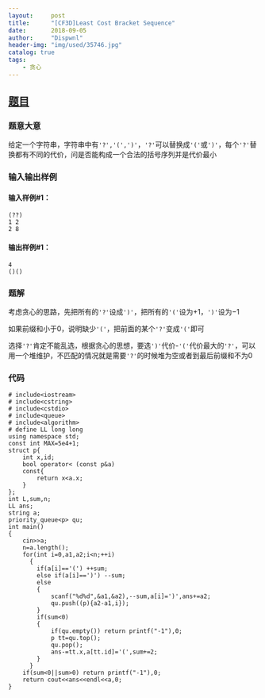 ```yaml
---
layout:     post
title:      "[CF3D]Least Cost Bracket Sequence"
date:       2018-09-05
author:     "Dispwnl"
header-img: "img/used/35746.jpg"
catalog: true
tags:
    - 贪心
---
```

## [题目](http://codeforces.com/problemset/problem/3/D)
### 题意大意
给定一个字符串，字符串中有<code>'?','(',')'</code>，<code>'?'</code>可以替换成<code>'('</code>或<code>')'</code>，每个<code>'?'</code>替换都有不同的代价，问是否能构成一个合法的括号序列并是代价最小

### 输入输出样例
#### 输入样例#1： 
```plain
(??)
1 2
2 8
```
#### 输出样例#1： 
```plain
4
()()
```
### 题解
考虑贪心的思路，先把所有的<code>'?'</code>设成<code>')'</code>，把所有的<code>'('</code>设为$+1$，<code>')'</code>设为$-1$

如果前缀和小于0，说明缺少<code>'('</code>，把前面的某个<code>'?'</code>变成<code>'('</code>即可

选择<code>'?'</code>肯定不能乱选，根据贪心的思想，要选<code>')'</code>代价-<code>'('</code>代价最大的<code>'?'</code>，可以用一个堆维护，不匹配的情况就是需要<code>'?'</code>的时候堆为空或者到最后前缀和不为$0$

### 代码
```
# include<iostream>
# include<cstring>
# include<cstdio>
# include<queue>
# include<algorithm>
# define LL long long
using namespace std;
const int MAX=5e4+1;
struct p{
	int x,id;
	bool operator< (const p&a)
	const{
		return x<a.x;
	}
};
int L,sum,n;
LL ans;
string a;
priority_queue<p> qu;
int main()
{
	cin>>a;
	n=a.length();
	for(int i=0,a1,a2;i<n;++i)
	  {
	  	if(a[i]=='(') ++sum;
	  	else if(a[i]==')') --sum;
	  	else
	  	{
	  		scanf("%d%d",&a1,&a2),--sum,a[i]=')',ans+=a2;
	  		qu.push((p){a2-a1,i});
		}
		if(sum<0)
		{
			if(qu.empty()) return printf("-1"),0;
			p tt=qu.top();
			qu.pop();
			ans-=tt.x,a[tt.id]='(',sum+=2;
		}
	  }
	if(sum<0||sum>0) return printf("-1"),0;
	return cout<<ans<<endl<<a,0;
}
```

